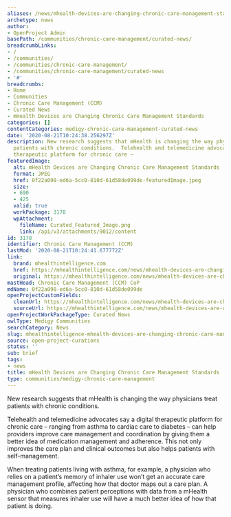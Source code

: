 ```yaml
---
aliases: /news/mhealth-devices-are-changing-chronic-care-management-standards
archetype: news
author:
- OpenProject Admin
basePath: /communities/chronic-care-management/curated-news/
breadcrumbLinks:
- /
- /communities/
- /communities/chronic-care-management/
- /communities/chronic-care-management/curated-news
- '#'
breadcrumbs:
- Home
- Communities
- Chronic Care Management (CCM)
- Curated News
- mHealth Devices are Changing Chronic Care Management Standards
categories: []
contentCategories: medigy-chronic-care-management-curated-news
date: '2020-08-21T10:24:38.256297Z'
description: New research suggests that mHealth is changing the way physicians treat
  patients with chronic conditions.  Telehealth and telemedicine advocates say a digital
  therapeutic platform for chronic care –
featuredImage:
  alt: mHealth Devices are Changing Chronic Care Management Standards
  format: JPEG
  href: 0f22a098-ed6a-5cc0-810d-61d58de099de-featuredImage.jpeg
  size:
  - 690
  - 425
  valid: true
  workPackage: 3178
  wpAttachment:
    fileName: Curated_Featured_Image.png
    link: /api/v3/attachments/9012/content
id: 3178
identifier: Chronic Care Management (CCM)
lastMod: '2020-08-21T10:24:41.677772Z'
link:
  brand: mhealthintelligence.com
  href: https://mhealthintelligence.com/news/mhealth-devices-are-changing-chronic-care-management-standards
  original: https://mhealthintelligence.com/news/mhealth-devices-are-changing-chronic-care-management-standards
mastHead: Chronic Care Management (CCM) CoP
mdName: 0f22a098-ed6a-5cc0-810d-61d58de099de
openProjectCustomFields:
  cleanUrl: https://mhealthintelligence.com/news/mhealth-devices-are-changing-chronic-care-management-standards
  sourceUrl: https://mhealthintelligence.com/news/mhealth-devices-are-changing-chronic-care-management-standards
openProjectWorkPackageType: Curated News
owlType: Medigy Communities
searchCategory: News
slug: mhealthintelligence-mhealth-devices-are-changing-chronic-care-management-standards
source: open-project-curations
status: ''
sub: brief
tags:
- news
title: mHealth Devices are Changing Chronic Care Management Standards
type: communities/medigy-chronic-care-management
---
```


New research suggests that mHealth is changing the way physicians treat patients with chronic conditions.

Telehealth and telemedicine advocates say a digital therapeutic platform for chronic care – ranging from asthma to cardiac care to diabetes – can help providers improve care management and coordination by giving them a better idea of medication management and adherence. This not only improves the care plan and clinical outcomes but also helps patients with self-management.

When treating patients living with asthma, for example, a physician who relies on a patient’s memory of inhaler use won’t get an accurate care management profile, affecting how that doctor maps out a care plan. A physician who combines patient perceptions with data from a mHealth sensor that measures inhaler use will have a much better idea of how that patient is doing.